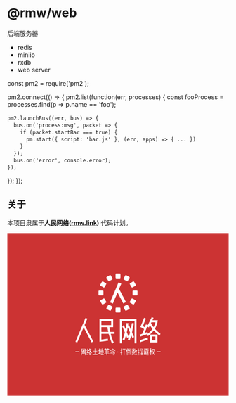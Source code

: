 # @rmw/web

后端服务器

* redis
* miniio
* rxdb
* web server



const pm2 = require('pm2');

pm2.connect(() => {
  pm2.list(function(err, processes) {
    const fooProcess = processes.find(p => p.name == 'foo');

    pm2.launchBus((err, bus) => {
      bus.on('process:msg', packet => {
        if (packet.startBar === true) {
          pm.start({ script: 'bar.js' }, (err, apps) => { ... })
        }
      });
      bus.on('error', console.error);
    });
  });
});


## 关于

本项目隶属于**人民网络([rmw.link](//rmw.link))** 代码计划。

![人民网络](https://raw.githubusercontent.com/rmw-link/logo/master/rmw.red.bg.svg)
